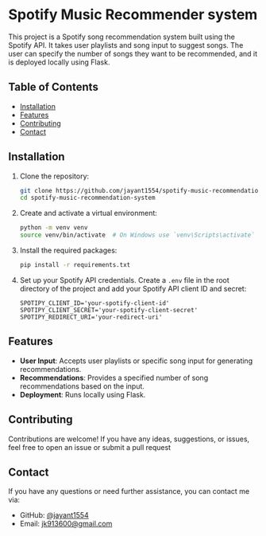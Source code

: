 # Spotify Music Recommender system

This project is a Spotify song recommendation system built using the Spotify API. It takes user playlists and song input to suggest songs. The user can specify the number of songs they want to be recommended, and it is deployed locally using Flask.

## Table of Contents
- [Installation](#installation)
- [Features](#features)
- [Contributing](#contributing)
- [Contact](#contact)

## Installation

1. Clone the repository:
    ```bash
    git clone https://github.com/jayant1554/spotify-music-recommendation-system.git
    cd spotify-music-recommendation-system
    ```

2. Create and activate a virtual environment:
    ```bash
    python -m venv venv
    source venv/bin/activate  # On Windows use `venv\Scripts\activate`
    ```

3. Install the required packages:
    ```bash
    pip install -r requirements.txt
    ```

4. Set up your Spotify API credentials. Create a `.env` file in the root directory of the project and add your Spotify API client ID and secret:
    ```env
    SPOTIPY_CLIENT_ID='your-spotify-client-id'
    SPOTIPY_CLIENT_SECRET='your-spotify-client-secret'
    SPOTIPY_REDIRECT_URI='your-redirect-uri'
    ```


## Features

- **User Input**: Accepts user playlists or specific song input for generating recommendations.
- **Recommendations**: Provides a specified number of song recommendations based on the input.
- **Deployment**: Runs locally using Flask.

## Contributing

Contributions are welcome! If you have any ideas, suggestions, or issues, feel free to open an issue or submit a pull request
## Contact

If you have any questions or need further assistance, you can contact me via:

- GitHub: [@jayant1554](https://github.com/jayant1554)
- Email: jk913600@gmail.com
